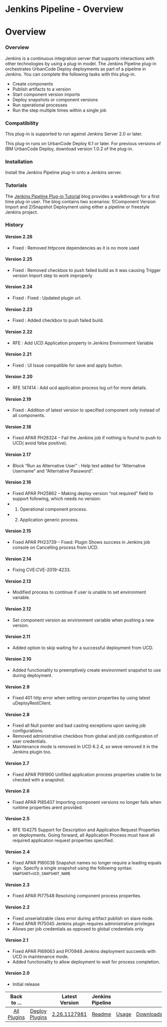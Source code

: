 
Jenkins Pipeline - Overview
===========================

# Overview


### Overview


Jenkins is a continuous integration server that supports interactions with other technologies by using a plug-in model. The Jenkins Pipeline plug-in orchestrates UrbanCode Deploy deployments as part of a pipeline in Jenkins. You can complete the following tasks with this plug-in.

* Create components
* Publish artifacts to a version
* Start component version imports
* Deploy snapshots or component versions
* Run operational processes
* Run the step multiple times within a single job


### Compatibility

This plug-in is supported to run against Jenkins Server 2.0 or later.

This plug-in runs on UrbanCode Deploy 6.1 or later. For previous versions of IBM UrbanCode Deploy, download version 1.0.2 of the plug-in.

### Installation

Install the Jenkins Pipeline plug-in onto a Jenkins server.

### Tutorials

The [Jenkins Pipeline Plug-in Tutorial](https://www.urbancode.com/2017/07/11/jenkins-pipeline-tutorial/) blog provides a walkthrough for a first time plug-in user. The blog contains two scenarios: 1)Component Version Import and 2)Snapshot Deployment using either a pipeline or freestyle Jenkins project.

### History

#### Version 2.26

* Fixed : Removed httpcore dependencies as it is no more used

#### Version 2.25

* Fixed : Removed checkbox to push failed build as it was causing Trigger version Import step to work improperly

#### Version 2.24

* Fixed : Fixed : Updated plugin url.

#### Version 2.23

* Fixed : Added checkbox to push failed build.

#### Version 2.22

* RFE : Add UCD Application property in Jenkins Environment Variable

#### Version 2.21

* Fixed : UI Issue compatible for save and apply button.

#### Version 2.20

* RFE 147414 : Add ucd application process log url for more details.

#### Version 2.19

* Fixed : Addition of latest version to specified component only instead of all components.

#### Version 2.18

* Fixed APAR PH28324 – Fail the Jenkins job if nothing is found to push to UCD( avoid false positive).

#### Version 2.17

* Block “Run as Alternative User” : Help text added for “Alternative Username” and “Alternative Password”.

#### Version 2.16

* Fixed APAR PH25862 – Making deploy version “not required” field to support following, which needs no version:
* 1. Operational component process.
* 2. Application generic process.

#### Version 2.15

* Fixed APAR PH23739 – Fixed: Plugin Shows success in Jenkins job console on Cancelling process from UCD.

#### Version 2.14

* Fixing CVE:CVE-2019-4233.

#### Version 2.13

* Modified process to continue if user is unable to set environment variable.

#### Version 2.12

* Set component version as environment variable when pushing a new version.

#### Version 2.11

* Added option to skip waiting for a successful deployment from UCD.

#### Version 2.10

* Added functionality to preemptively create environment snapshot to use during deployment.

#### Version 2.9

* Fixed 401 http error when setting version properties by using latest uDeployRestClient.

#### Version 2.8

* Fixed all Null pointer and bad casting exceptions upon saving job configurations.
* Removed administrative checkbox from global and job configuration of user credentials.
* Maintenance mode is removed in UCD 6.2.4, so weve removed it in the Jenkins plugin too.

#### Version 2.7

* Fixed APAR PI91900 Unfilled application process properties unable to be checked with a snapshot.

#### Version 2.6

* Fixed APAR PI85407 Importing component versions no longer fails when runtime properties arent provided.

#### Version 2.5

* RFE 104275 Support for Description and Application Request Properties on deployments. Going forward, all Application Process must have all required application request properties specified.

#### Version 2.4

* Fixed APAR PI80038 Snapshot names no longer require a leading equals sign. Specify a single snapshot using the following syntax: `SNAPSHOT=UCD_SNAPSHOT_NAME`

#### Version 2.3

* Fixed APAR PI77548 Resolving component process properties.

#### Version 2.2

* Fixed unserializable class error during artifact publish on slave node.
* Fixed APAR PI75045 Jenkins plugin requires administrative privileges
* Allows per job credentials as opposed to global credentials only

#### Version 2.1

* Fixed APAR PI69063 and PI70948 Jenkins deployment succeeds with UCD in maintenance mode.
* Added functionality to allow deployment to wait for process completion.

#### Version 2.0

* Initial release


|Back to ...||Latest Version|Jenkins Pipeline |||
| :---: | :---: | :---: | :---: | :---: | :---: |
|[All Plugins](../../index.md)|[Deploy Plugins](../README.md)|[2.26.1127981](https://raw.githubusercontent.com/UrbanCode/IBM-UCD-PLUGINS/main/files/jenkins-pipeline-ud-plugin/ibm-ucdeploy-build-steps-2.26.1127981.hpi)|[Readme](README.md)|[Usage](usage.md)|[Downloads](downloads.md)|
